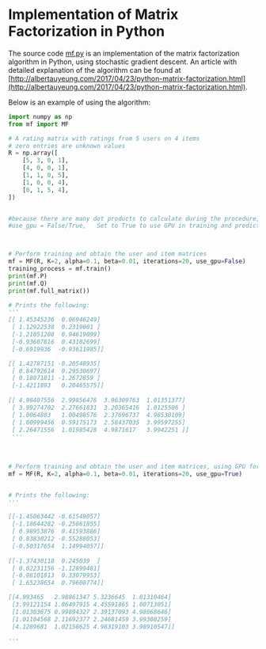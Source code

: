 # Implementation of Matrix Factorization in Python

The source code [mf.py](mf.py) is an implementation of the matrix factorization algorithm in Python, using stochastic gradient descent. An article with detailed explanation of the algorithm can be found at [http://albertauyeung.com/2017/04/23/python-matrix-factorization.html](http://albertauyeung.com/2017/04/23/python-matrix-factorization.html).

Below is an example of using the algorithm:

```python
import numpy as np
from mf import MF

# A rating matrix with ratings from 5 users on 4 items
# zero entries are unknown values
R = np.array([
    [5, 3, 0, 1],
    [4, 0, 0, 1],
    [1, 1, 0, 5],
    [1, 0, 0, 4],
    [0, 1, 5, 4],
])


#because there are many dot products to calculate during the procedure, GPU can be used for this task
#use_gpu = False/True,   Set to True to use GPU in training and prediction



# Perform training and obtain the user and item matrices 
mf = MF(R, K=2, alpha=0.1, beta=0.01, iterations=20, use_gpu=False)
training_process = mf.train()
print(mf.P)
print(mf.Q)
print(mf.full_matrix())

# Prints the following:
'''
[[ 1.45345236  0.06946249]
 [ 1.12922538  0.2319001 ]
 [-1.21051208  0.94619099]
 [-0.93607816  0.43182699]
 [-0.6919936  -0.93611985]]

[[ 1.42787151 -0.20548935]
 [ 0.84792614  0.29530697]
 [ 0.18071811 -1.2672859 ]
 [-1.4211893   0.20465575]]
 
[[ 4.98407556  2.99856476  3.96309763  1.01351377]
 [ 3.99274702  2.27661831  3.20365416  1.0125506 ]
 [ 1.0064803   1.00498576  2.37696737  4.98530109]
 [ 1.00999456  0.59175173  2.58437035  3.99597255]
 [ 2.26471556  1.01985428  4.9871617   3.9942251 ]]
 '''
 
 
 
# Perform training and obtain the user and item matrices, using GPU for the multiplications
mf = MF(R, K=2, alpha=0.1, beta=0.01, iterations=20, use_gpu=True)


# Prints the following:
'''

[[-1.45063442 -0.61549057]
 [-1.18644282 -0.25861855]
 [ 0.98953876  0.41593886]
 [ 0.83830212 -0.55288053]
 [-0.50317654  1.14994057]]
 
[[-1.37430118  0.245039  ]
 [ 0.02231156 -1.12899481]
 [-0.98101813  0.33079953]
 [ 1.65238654  0.79608774]]

[[4.993465   2.98861347 5.3236645  1.01310464]
 [3.99121154 1.86497915 4.45591865 1.00713051]
 [1.01303675 0.99894327 2.39137093 4.98668646]
 [1.01104568 2.11692377 2.24681459 3.99308259]
 [4.1289681  1.02158625 4.98319103 3.98910547]]

'''
```
